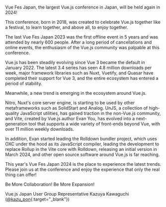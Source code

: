 Vue Fes Japan, the largest Vue.js conference in Japan, will be held again in 2024!

This conference, born in 2018, was created to celebrate Vue.js together like a festival, to learn together, and above all, to enjoy together.

The last Vue Fes Japan 2023 was the first offline event in 5 years and was attended by nearly 600 people. After a long period of cancellations and online events, the enthusiasm of the Vue.js community was palpable at this conference.

Vue.js has been steadily evolving since Vue 3 became the default in January 2022. The latest 3.4 series has seen 4.8 million downloads per week, major framework libraries such as Nuxt, Vuetify, and Quasar have completed their support for Vue 3, and the entire ecosystem has entered a period of stability.

Meanwhile, a new trend is emerging in the ecosystem around Vue.js.

Nitro, Nuxt's core server engine, is starting to be used by other metaframeworks such as SolidStart and Analog. UnJS, a collection of high-quality JavaScript utilities, has gained traction in the non-Vue.js community, and Vite, created by Vue.js author Evan You, has evolved into a next-generation tool that supports a wide variety of front-ends beyond Vue, with over 11 million weekly downloads.

In addition, Evan started leading the Rolldown bundler project, which uses OXC under the hood as its JavaScript compiler, leading the development to replace Rollup in the Vite core with Rolldown, releasing an initial version in March 2024, and other open source software around Vue.js is far reaching.

This year's Vue Fes Japan 2024 is the place to experience the latest trends. Please join us at the conference and enjoy the experience that only the real thing can offer!

Be More Collaboration! Be More Expansion!

Vue.js Japan User Group Representative Kazuya Kawaguchi ([@kazu_pon](https://twitter.com/kazu_pon){:target="\_blank"})
